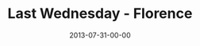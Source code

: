 ---
layout: message
category: message
series: "God Is ____"
title: "Last Wednesday - Florence"
date: 2013-07-31-00-00
message_id: 803
sc-permalink-url: "http://soundcloud.com/crdschurch/last-wednesday-florence-4"
audio: "http://s3.amazonaws.com/crossroads-media/messages/audio/073113-flo-lw.mp3"
audio-duration: "27:29"
description: "Terry talks about how God is a visionary."
video: "http://s3.amazonaws.com/crossroads-media/messages/video/073113-flo-lw.mp4"
video-duration: "27:33"
yt-video-id: "9TiORXjfSms"
video-image: "http://s3.amazonaws.com/crossroads-media/images/073113-flo-lw_still.jpg"
tag: 
 - terry-phillips
 - last-wednesday
explicit: false
---